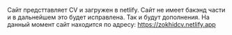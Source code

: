 Сайт предсттавляет CV и загружен в netlify. Сайт не имеет бакэнд части и в дальнейшем это будет исправлена. Так и будут дополнения.
На данный момент сайт находится по адресу: https://zokhidcv.netlify.app
